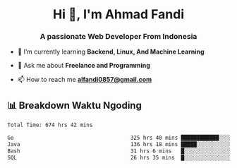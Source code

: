 <h1 align="center">Hi 👋, I'm Ahmad Fandi</h1>
<h3 align="center">A passionate Web Developer From Indonesia</h3>

- 🌱 I’m currently learning **Backend, Linux, And Machine Learning**

- 💬 Ask me about **Freelance and Programming**

- 📫 How to reach me **<alfandi0857@gmail.com>**


## 📊 Breakdown Waktu Ngoding

<!--START_SECTION:waka-->

```txt
Total Time: 674 hrs 42 mins

Go                                     325 hrs 40 mins ████████████░░░░░░░░░░░░░   47.85 %
Java                                   136 hrs 18 mins █████░░░░░░░░░░░░░░░░░░░░   20.03 %
Bash                                   31 hrs 6 mins   █░░░░░░░░░░░░░░░░░░░░░░░░   04.57 %
SQL                                    26 hrs 35 mins  █░░░░░░░░░░░░░░░░░░░░░░░░   03.91 %
```

<!--END_SECTION:waka-->
